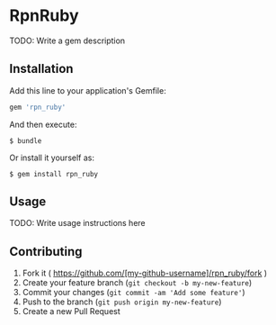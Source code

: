 # RpnRuby

TODO: Write a gem description

## Installation

Add this line to your application's Gemfile:

```ruby
gem 'rpn_ruby'
```

And then execute:

    $ bundle

Or install it yourself as:

    $ gem install rpn_ruby

## Usage

TODO: Write usage instructions here

## Contributing

1. Fork it ( https://github.com/[my-github-username]/rpn_ruby/fork )
2. Create your feature branch (`git checkout -b my-new-feature`)
3. Commit your changes (`git commit -am 'Add some feature'`)
4. Push to the branch (`git push origin my-new-feature`)
5. Create a new Pull Request
